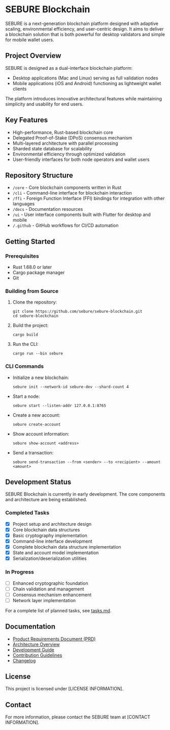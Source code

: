 # SEBURE Blockchain

SEBURE is a next-generation blockchain platform designed with adaptive scaling, environmental efficiency, and user-centric design. It aims to deliver a blockchain solution that is both powerful for desktop validators and simple for mobile wallet users.

## Project Overview

SEBURE is designed as a dual-interface blockchain platform:
- Desktop applications (Mac and Linux) serving as full validation nodes
- Mobile applications (iOS and Android) functioning as lightweight wallet clients

The platform introduces innovative architectural features while maintaining simplicity and usability for end users.

## Key Features

- High-performance, Rust-based blockchain core
- Delegated Proof-of-Stake (DPoS) consensus mechanism
- Multi-layered architecture with parallel processing
- Sharded state database for scalability
- Environmental efficiency through optimized validation
- User-friendly interfaces for both node operators and wallet users

## Repository Structure

- `/core` - Core blockchain components written in Rust
- `/cli` - Command-line interface for blockchain interaction
- `/ffi` - Foreign Function Interface (FFI) bindings for integration with other languages
- `/docs` - Documentation resources
- `/ui` - User interface components built with Flutter for desktop and mobile
- `/.github` - GitHub workflows for CI/CD automation

## Getting Started

### Prerequisites

- Rust 1.68.0 or later
- Cargo package manager
- Git

### Building from Source

1. Clone the repository:
   ```
   git clone https://github.com/sebure/sebure-blockchain.git
   cd sebure-blockchain
   ```

2. Build the project:
   ```
   cargo build
   ```

3. Run the CLI:
   ```
   cargo run --bin sebure
   ```

### CLI Commands

- Initialize a new blockchain:
  ```
  sebure init --network-id sebure-dev --shard-count 4
  ```

- Start a node:
  ```
  sebure start --listen-addr 127.0.0.1:8765
  ```

- Create a new account:
  ```
  sebure create-account
  ```

- Show account information:
  ```
  sebure show-account <address>
  ```

- Send a transaction:
  ```
  sebure send-transaction --from <sender> --to <recipient> --amount <amount>
  ```

## Development Status

SEBURE Blockchain is currently in early development. The core components and architecture are being established.

### Completed Tasks

- [x] Project setup and architecture design
- [x] Core blockchain data structures
- [x] Basic cryptography implementation
- [x] Command-line interface development
- [x] Complete blockchain data structure implementation
- [x] State and account model implementation
- [x] Serialization/deserialization utilities

### In Progress

- [ ] Enhanced cryptographic foundation
- [ ] Chain validation and management
- [ ] Consensus mechanism enhancement
- [ ] Network layer implementation

For a complete list of planned tasks, see [tasks.md](tasks.md).

## Documentation

- [Product Requirements Document (PRD)](PRD.md)
- [Architecture Overview](ARCHITECTURE.md)
- [Development Guide](DEVELOPMENT.md)
- [Contribution Guidelines](CONTRIBUTING.md)
- [Changelog](CHANGELOG.md)

## License

This project is licensed under [LICENSE INFORMATION].

## Contact

For more information, please contact the SEBURE team at [CONTACT INFORMATION].
